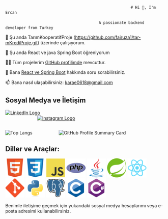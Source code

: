                                                            # Hi 👋, I'm Ercan

                                             A passionate backend developer from Turkey

🔭 Şu anda TarımKooperatifProje (https://github.com/fairuza1/tar-mKrediProje.git) üzerinde çalışıyorum.

🌱 Şu anda React ve java Spring Boot öğreniyorum

👨‍💻 Tüm projelerim [GitHub profilimde](https://github.com/fairuza1) mevcuttur.

💬 Bana [React ve Spring Boot](https://github.com/fairuza1) hakkında soru sorabilirsiniz.

📫 Bana nasıl ulaşabilirsiniz: [karae0618@gmail.com](mailto:karae0618@gmail.com)

## Sosyal Medya ve İletişim


<a href="https://www.linkedin.com/in/ercan-kara-371937206/">
  <img src="https://upload.wikimedia.org/wikipedia/commons/c/ca/LinkedIn_logo_initials.png" alt="LinkedIn Logo" width="30" height="30" style="margin-right: 100px;">
</a>

<a href="https://www.instagram.com/_k.ercan/">
  <img src="https://upload.wikimedia.org/wikipedia/commons/a/a5/Instagram_icon.png" alt="Instagram Logo" width="30" height="30" style="margin-right: 100px; margin-left:100px;">
</a>



##
<div style="display: flex; justify-content: space-around;">
  <img src="https://github-readme-stats.vercel.app/api/top-langs/?username=fairuza1&layout=compact" alt="Top Langs" width="400"/>
  <img src="http://github-profile-summary-cards.vercel.app/api/cards/profile-details?username=fairuza1&theme=default" alt="GitHub Profile Summary Card" width="800"/>
</div>





## Diller ve Araçlar:
<p align="left">
  <img src="https://raw.githubusercontent.com/devicons/devicon/master/icons/html5/html5-original.svg" alt="HTML" width="60" height="60"/>
  <img src="https://raw.githubusercontent.com/devicons/devicon/master/icons/css3/css3-original.svg" alt="CSS" width="60" height="60"/>
  <img src="https://raw.githubusercontent.com/devicons/devicon/master/icons/javascript/javascript-original.svg" alt="JavaScript" width="60" height="60"/>
  <img src="https://raw.githubusercontent.com/devicons/devicon/master/icons/php/php-original.svg" alt="PHP" width="60" height="60"/>
  <img src="https://raw.githubusercontent.com/devicons/devicon/master/icons/java/java-original.svg" alt="Java" width="60" height="60"/>
  <img src="https://raw.githubusercontent.com/devicons/devicon/master/icons/spring/spring-original.svg" alt="Spring Boot" width="60" height="60"/>
  <img src="https://raw.githubusercontent.com/devicons/devicon/master/icons/react/react-original.svg" alt="React" width="60" height="60"/>
  <img src="https://raw.githubusercontent.com/devicons/devicon/master/icons/git/git-original.svg" alt="Git" width="60" height="60"/>
  <img src="https://raw.githubusercontent.com/devicons/devicon/master/icons/python/python-original.svg" alt="Python" width="60" height="60"/>
  <img src="https://raw.githubusercontent.com/devicons/devicon/master/icons/postgresql/postgresql-original.svg" alt="PostgreSQL" width="60" height="60"/>
  <img src="https://raw.githubusercontent.com/devicons/devicon/master/icons/c/c-original.svg" alt="C" width="60" height="60"/>
  <img src="https://raw.githubusercontent.com/devicons/devicon/master/icons/csharp/csharp-original.svg" alt="C#" width="60" height="60"/>
</p>





Benimle iletişime geçmek için yukarıdaki sosyal medya hesaplarımı veya e-posta adresimi kullanabilirsiniz.

